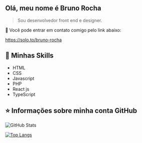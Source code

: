 ## Olá, meu nome é <strong>Bruno Rocha</strong>

> Sou desenvolvedor front end e designer.


💬 Você pode entrar em contato comigo pelo link abaixo:

https://solo.to/bruno-rocha



## 🚀 Minhas Skills

- HTML 
- CSS 
- Javascript 
-  PHP
- React js
- TypeScript



## ⭐ Informações sobre minha conta GitHub
![GitHub Stats](https://github-readme-stats.vercel.app/api?username=brunorochadelima&show_icons=true)

[![Top Langs](https://github-readme-stats.vercel.app/api/top-langs/?username=brunorochadelima&layout=compact)](https://github.com/anuraghazra/github-readme-stats)
